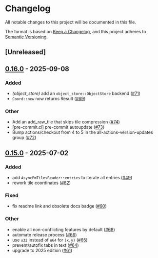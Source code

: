 # Changelog

All notable changes to this project will be documented in this file.

The format is based on [Keep a Changelog](https://keepachangelog.com/en/1.0.0/),
and this project adheres to [Semantic Versioning](https://semver.org/spec/v2.0.0.html).

## [Unreleased]

## [0.16.0](https://github.com/stadiamaps/pmtiles-rs/compare/v0.15.0...v0.16.0) - 2025-09-08

### Added

- *(object_store)* add an `object_store::ObjectStore` backend ([#71](https://github.com/stadiamaps/pmtiles-rs/pull/71))
- `Coord::new` now returns Result ([#69](https://github.com/stadiamaps/pmtiles-rs/pull/69))

### Other

- Add an add_raw_tile that skips tile compression ([#74](https://github.com/stadiamaps/pmtiles-rs/pull/74))
- [pre-commit.ci] pre-commit autoupdate ([#73](https://github.com/stadiamaps/pmtiles-rs/pull/73))
- Bump actions/checkout from 4 to 5 in the all-actions-version-updates group ([#72](https://github.com/stadiamaps/pmtiles-rs/pull/72))

## [0.15.0](https://github.com/stadiamaps/pmtiles-rs/compare/v0.14.0...v0.15.0) - 2025-07-02

### Added

- add `AsyncPmTilesReader::entries` to iterate all entries ([#49](https://github.com/stadiamaps/pmtiles-rs/pull/49))
- rework tile coordinates ([#62](https://github.com/stadiamaps/pmtiles-rs/pull/62))

### Fixed

- fix readme link and obsolete docs badge ([#60](https://github.com/stadiamaps/pmtiles-rs/pull/60))

### Other

- enable all non-conflicting features by default ([#68](https://github.com/stadiamaps/pmtiles-rs/pull/68))
- automate release process ([#66](https://github.com/stadiamaps/pmtiles-rs/pull/66))
- use `u32` instead of `u64` for `(x,y)` ([#65](https://github.com/stadiamaps/pmtiles-rs/pull/65))
- prevent/autofix tabs in text ([#64](https://github.com/stadiamaps/pmtiles-rs/pull/64))
- upgrade to 2025 edition ([#61](https://github.com/stadiamaps/pmtiles-rs/pull/61))
